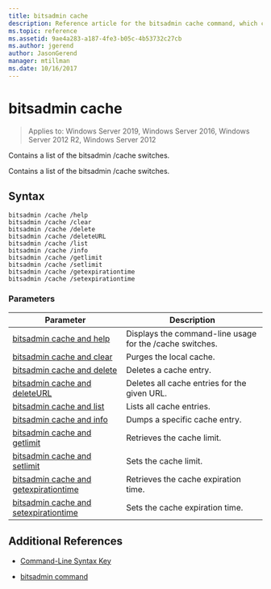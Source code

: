 ```yaml
---
title: bitsadmin cache
description: Reference article for the bitsadmin cache command, which contains a list of the bitsadmin cache switches.
ms.topic: reference
ms.assetid: 9ae4a283-a187-4fe3-b05c-4b53732c27cb
ms.author: jgerend
author: JasonGerend
manager: mtillman
ms.date: 10/16/2017
---
```

# bitsadmin cache

> Applies to: Windows Server 2019, Windows Server 2016, Windows Server 2012 R2, Windows Server 2012

Contains a list of the bitsadmin /cache switches.

Contains a list of the bitsadmin /cache switches.

## Syntax

```
bitsadmin /cache /help
bitsadmin /cache /clear
bitsadmin /cache /delete
bitsadmin /cache /deleteURL
bitsadmin /cache /list
bitsadmin /cache /info
bitsadmin /cache /getlimit
bitsadmin /cache /setlimit
bitsadmin /cache /getexpirationtime
bitsadmin /cache /setexpirationtime
```

### Parameters

| Parameter | Description |
| -------------- | -------------- |
| [bitsadmin cache and help](bitsadmin-cache-and-help.md) | Displays the command-line usage for the /cache switches. |
| [bitsadmin cache and clear](bitsadmin-cache-clear.md) | Purges the local cache. |
| [bitsadmin cache and delete](bitsadmin-cache-and-delete.md) | Deletes a cache entry. |
| [bitsadmin cache and deleteURL](bitsadmin-cache-and-deleteurl.md) | Deletes all cache entries for the given URL. |
| [bitsadmin cache and list](bitsadmin-cache-and-list.md) | Lists all cache entries. |
| [bitsadmin cache and info](bitsadmin-cache-and-info.md) | Dumps a specific cache entry. |
| [bitsadmin cache and getlimit](bitsadmin-cache-and-getlimit.md) | Retrieves the cache limit. |
| [bitsadmin cache and setlimit](bitsadmin-cache-and-setlimit.md) | Sets the cache limit. |
| [bitsadmin cache and getexpirationtime](bitsadmin-cache-and-getexpirationtime.md) | Retrieves the cache expiration time. |
| [bitsadmin cache and setexpirationtime](bitsadmin-cache-and-setexpirationtime.md) | Sets the cache expiration time. |

## Additional References

- [Command-Line Syntax Key](command-line-syntax-key.md)

- [bitsadmin command](bitsadmin.md)
